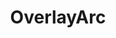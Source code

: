 ---
title: "OverlayArc"
description: "Overlays an arc on top of an image."
icon: "incomplete_circle"
weight: 4060000
draft: false
---
